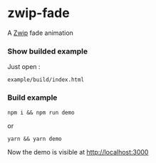 # zwip-fade

A [Zwip](https://github.com/Gastonyte/zwip) fade animation 
 
### Show builded example

Just open :

```example/build/index.html```

### Build example

```
npm i && npm run demo
```
or
```
yarn && yarn demo
```
Now the demo is visible at [http://localhost:3000](http://localhost:3000)